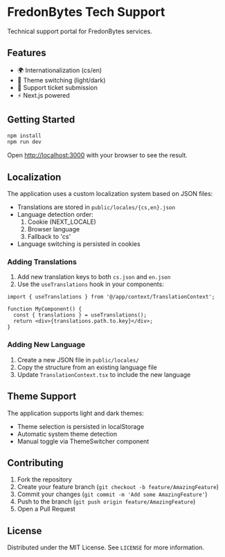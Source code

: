 # FredonBytes Tech Support

Technical support portal for FredonBytes services.

## Features

- 🌍 Internationalization (cs/en)
- 🎨 Theme switching (light/dark)
- 📝 Support ticket submission
- ⚡ Next.js powered

## Getting Started

```bash
npm install
npm run dev
```

Open [http://localhost:3000](http://localhost:3000) with your browser to see the result.

## Localization

The application uses a custom localization system based on JSON files:

- Translations are stored in `public/locales/{cs,en}.json`
- Language detection order:
  1. Cookie (NEXT_LOCALE)
  2. Browser language
  3. Fallback to 'cs'
- Language switching is persisted in cookies

### Adding Translations

1. Add new translation keys to both `cs.json` and `en.json`
2. Use the `useTranslations` hook in your components:

```tsx
import { useTranslations } from '@/app/context/TranslationContext';

function MyComponent() {
  const { translations } = useTranslations();
  return <div>{translations.path.to.key}</div>;
}
```

### Adding New Language

1. Create a new JSON file in `public/locales/`
2. Copy the structure from an existing language file
3. Update `TranslationContext.tsx` to include the new language

## Theme Support

The application supports light and dark themes:

- Theme selection is persisted in localStorage
- Automatic system theme detection
- Manual toggle via ThemeSwitcher component

## Contributing

1. Fork the repository
2. Create your feature branch (`git checkout -b feature/AmazingFeature`)
3. Commit your changes (`git commit -m 'Add some AmazingFeature'`)
4. Push to the branch (`git push origin feature/AmazingFeature`)
5. Open a Pull Request

## License

Distributed under the MIT License. See `LICENSE` for more information.
